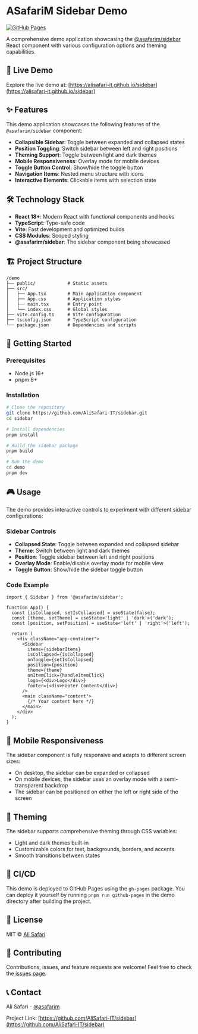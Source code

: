 # ASafariM Sidebar Demo

[![GitHub Pages](https://img.shields.io/badge/GitHub%20Pages-Deployed-success)](https://alisafari-it.github.io/sidebar)

A comprehensive demo application showcasing the [@asafarim/sidebar](https://github.com/AliSafari-IT/sidebar) React component with various configuration options and theming capabilities.
 
## 🚀 Live Demo

Explore the live demo at: [https://alisafari-it.github.io/sidebar](https://alisafari-it.github.io/sidebar)

## ✨ Features

This demo application showcases the following features of the `@asafarim/sidebar` component:

- **Collapsible Sidebar**: Toggle between expanded and collapsed states
- **Position Toggling**: Switch sidebar between left and right positions
- **Theming Support**: Toggle between light and dark themes
- **Mobile Responsiveness**: Overlay mode for mobile devices
- **Toggle Button Control**: Show/hide the toggle button
- **Navigation Items**: Nested menu structure with icons
- **Interactive Elements**: Clickable items with selection state

## 🛠️ Technology Stack

- **React 18+**: Modern React with functional components and hooks
- **TypeScript**: Type-safe code
- **Vite**: Fast development and optimized builds
- **CSS Modules**: Scoped styling
- **@asafarim/sidebar**: The sidebar component being showcased

## 🏗️ Project Structure

```text
/demo
├── public/            # Static assets
├── src/
│   ├── App.tsx        # Main application component
│   ├── App.css        # Application styles
│   ├── main.tsx       # Entry point
│   └── index.css      # Global styles
├── vite.config.ts     # Vite configuration
├── tsconfig.json      # TypeScript configuration
└── package.json       # Dependencies and scripts
```

## 🚦 Getting Started

### Prerequisites

- Node.js 16+
- pnpm 8+

### Installation

```bash
# Clone the repository
git clone https://github.com/AliSafari-IT/sidebar.git
cd sidebar

# Install dependencies
pnpm install

# Build the sidebar package
pnpm build

# Run the demo
cd demo
pnpm dev
```

## 🎮 Usage

The demo provides interactive controls to experiment with different sidebar configurations:

### Sidebar Controls

- **Collapsed State**: Toggle between expanded and collapsed sidebar
- **Theme**: Switch between light and dark themes
- **Position**: Toggle sidebar between left and right positions
- **Overlay Mode**: Enable/disable overlay mode for mobile view
- **Toggle Button**: Show/hide the sidebar toggle button

### Code Example

```tsx
import { Sidebar } from '@asafarim/sidebar';

function App() {
  const [isCollapsed, setIsCollapsed] = useState(false);
  const [theme, setTheme] = useState<'light' | 'dark'>('dark');
  const [position, setPosition] = useState<'left' | 'right'>('left');
  
  return (
    <div className="app-container">
      <Sidebar
        items={sidebarItems}
        isCollapsed={isCollapsed}
        onToggle={setIsCollapsed}
        position={position}
        theme={theme}
        onItemClick={handleItemClick}
        logo={<div>Logo</div>}
        footer={<div>Footer Content</div>}
      />
      <main className="content">
        {/* Your content here */}
      </main>
    </div>
  );
}
```

## 📱 Mobile Responsiveness

The sidebar component is fully responsive and adapts to different screen sizes:

- On desktop, the sidebar can be expanded or collapsed
- On mobile devices, the sidebar uses an overlay mode with a semi-transparent backdrop
- The sidebar can be positioned on either the left or right side of the screen

## 🎨 Theming

The sidebar supports comprehensive theming through CSS variables:

- Light and dark themes built-in
- Customizable colors for text, backgrounds, borders, and accents
- Smooth transitions between states

## 🔄 CI/CD

This demo is deployed to GitHub Pages using the `gh-pages` package. You can deploy it yourself by running `pnpm run github-pages` in the demo directory after building the project.

## 📄 License

MIT © [Ali Safari](https://github.com/AliSafari-IT)

## 🤝 Contributing

Contributions, issues, and feature requests are welcome! Feel free to check the [issues page](https://github.com/AliSafari-IT/sidebar/issues).

## 📞 Contact

Ali Safari - [@asafarim](https://twitter.com/asafarim)

Project Link: [https://github.com/AliSafari-IT/sidebar](https://github.com/AliSafari-IT/sidebar)
